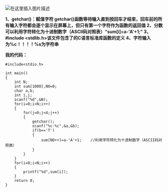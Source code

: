 ﻿![在这里插入图片描述](https://img-blog.csdnimg.cn/2019082514323349.png?x-oss-process=image/watermark,type_ZmFuZ3poZW5naGVpdGk,shadow_10,text_aHR0cHM6Ly9ibG9nLmNzZG4ubmV0L3dlaXhpbl80MzY5MjUwNA==,size_16,color_FFFFFF,t_70)

**1、getchar()：赋值字符
getchar()函数等待输入直到按回车才结束，回车前的所有输入字符都会逐个显示在屏幕上，但只有第一个字符作为函数的返回值
   2、分数可以利用字符转化为十进制数字（ASCII码对照表）“sum[i]=a-'A'+1;”
   3、#include <stdlib.h>该文件包含了的C语言标准库函数的定义
   4、字符输入为%c！！！！%s为字符串**

**我的代码：**

```
#include<stdio.h>

int main()
{
	int N;
	int sum[1000],NO=0;
	char a,b;
	int i,j;
	scanf("%d",&N);
	for(i=0;i<N;i++)
	{
		for(j=0;j<4;j++)
		{
			getchar();
			scanf("%c-%c",&a,&b);
			if(b=='T')
			{
				sum[NO++]=a-'A'+1;    //利用字符转化为十进制数字（ASCII码对照表）
			}
		}
	}
	for(i=0;i<N;i++)
	{
		printf("%d",sum[i]);
	}
	return 0;
}
```

   

